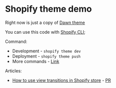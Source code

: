 # Shopify theme demo

Right now is just a copy of [Dawn theme](https://github.com/Shopify/dawn/releases/tag/v15.2.0)

You can use this code with [Shopify CLI](https://shopify.dev/docs/api/shopify-cli);

Command:

- Development - `shopify theme dev`
- Deployment - `shopify theme push`
- More commands - [Link](https://shopify.dev/docs/api/shopify-cli/theme)

Articles:
- [How to use view transitions in Shopify store](https://oleksii-s.dev/blog/how-to-use-view-transitions-in-shopify-store) - [PR](https://github.com/oleksii-st/shopify-theme-demo/pull/1)